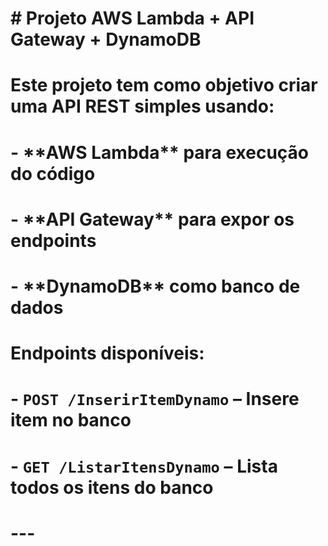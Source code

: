 # \# Projeto AWS Lambda + API Gateway + DynamoDB

# 

# Este projeto tem como objetivo criar uma API REST simples usando:

# 

# \- \*\*AWS Lambda\*\* para execução do código

# \- \*\*API Gateway\*\* para expor os endpoints

# \- \*\*DynamoDB\*\* como banco de dados

# 

# Endpoints disponíveis:

# 

# \- `POST /InserirItemDynamo` – Insere item no banco

# \- `GET /ListarItensDynamo` – Lista todos os itens do banco

# 

# ---



